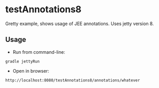 # testAnnotations8

Gretty example, shows usage of JEE annotations. Uses jetty version 8.

## Usage

- Run from command-line:

```
gradle jettyRun
```

- Open in browser:

```
http://localhost:8080/testAnnotations8/annotations/whatever
```
